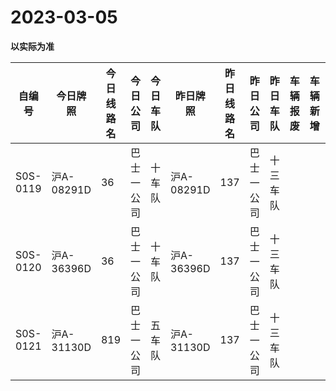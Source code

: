 # 2023-03-05

**以实际为准**

| 自编号      | 今日牌照      | 今日线路名 | 今日公司  | 今日车队 | 昨日牌照      | 昨日线路名 | 昨日公司  | 昨日车队 | 车辆报废 | 车辆新增 | 线路更改  | 车队更改  | 公司更改 | 牌照更改 |
|----------|-----------|-------|-------|------|-----------|-------|-------|------|------|------|-------|-------|------|------|
| S0S-0119 | 沪A-08291D | 36    | 巴士一公司 | 十车队  | 沪A-08291D | 137   | 巴士一公司 | 十三车队 |      |      | 3线路更改 | 4车队更改 |      |      |
| S0S-0120 | 沪A-36396D | 36    | 巴士一公司 | 十车队  | 沪A-36396D | 137   | 巴士一公司 | 十三车队 |      |      | 3线路更改 | 4车队更改 |      |      |
| S0S-0121 | 沪A-31130D | 819   | 巴士一公司 | 五车队  | 沪A-31130D | 137   | 巴士一公司 | 十三车队 |      |      | 3线路更改 | 4车队更改 |

